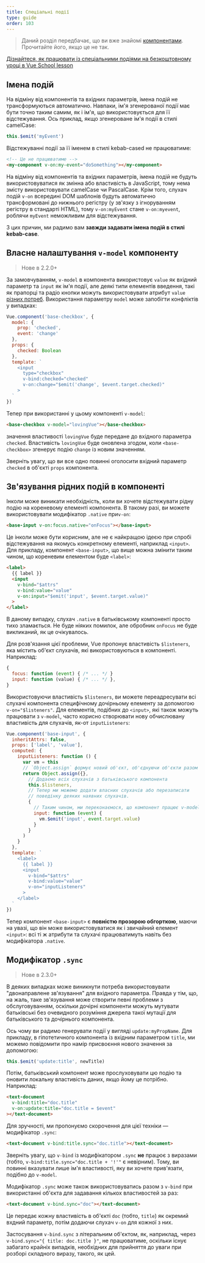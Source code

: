 ```yaml
---
title: Спеціальні події
type: guide
order: 103
---
```


> Даний розділ передбачає, що ви вже знайомі [компонентами](components.html). Прочитайте його, якщо це не так.

<div class="vueschool"><a href="https://vueschool.io/lessons/communication-between-components?friend=vuejs" target="_blank" rel="sponsored noopener" title="Дізнайтеся, як працювати із спеціальними подіями в Vue School">Дізнайтеся, як працювати із спеціальними подіями на безкоштовному уроці в Vue School lesson</a></div>

## Імена подій

На відміну від компонентів та вхідних параметрів, імена подій не трансформуються автоматично. Навпаки, ім'я згенерованої події має бути точно таким самим, як і ім'я, що використовується для її відстежування. Ось приклад, якщо згенероване ім'я події в стилі camelCase:

```js
this.$emit('myEvent')
```

Відстежуванні події за її іменем в стилі kebab-cased не працюватиме:

```html
<!-- Це не працюватиме -->
<my-component v-on:my-event="doSomething"></my-component>
```

На відміну від компонентів та вхідних параметрів, імена подій не будуть використовуватися як змінна або властивість в JavaScript, тому нема змісту використовувати camelCase чи PascalCase. Крім того, слухач подій `v-on` всередині DOM шаблонів будуть автоматично трансформовані до нижнього регістру (у зв'язку з ігноруванням регістру в стандарті HTML), тому `v-on:myEvent` стане `v-on:myevent`, роблячи `myEvent` неможливим для відстежування.

З цих причин, ми радимо вам **завжди задавати імена подій в стилі kebab-case**.

## Власне налаштування `v-model` компоненту

> Нове в 2.2.0+

За замовчуванням, `v-model` в компонента використовує `value` як вхідний параметр та `input` як ім'я події, але деякі типи елементів введення, такі як прапорці та радіо кнопки можуть використовувати атрибут `value` [різних потреб](https://developer.mozilla.org/en-US/docs/Web/HTML/Element/input/checkbox#Value). Використання параметру `model` може запобігти конфліктів у випадках:

```js
Vue.component('base-checkbox', {
  model: {
    prop: 'checked',
    event: 'change'
  },
  props: {
    checked: Boolean
  },
  template: `
    <input
      type="checkbox"
      v-bind:checked="checked"
      v-on:change="$emit('change', $event.target.checked)"
    >
  `
})
```

Тепер при використанні у цьому компоненті `v-model`:

```html
<base-checkbox v-model="lovingVue"></base-checkbox>
```

значення властивості `lovingVue` буде передане до вхідного параметра `checked`. Властивість `lovingVue` буде оновлена згодом, коли `<base-checkbox>` згенерує подію `change` із новим значенням.

<p class="tip">Зверніть увагу, що ви все одно повинні оголосити вхідний параметр <code>checked</code> в об'єкті <code>props</code> компонента.</p>

## Зв'язування рідних подій в компоненті

Інколи може виникати необхідність, коли ви хочете відстежувати рідну подію на кореневому елементі компонента. В такому разі, ви можете використовувати модифікатор `.native` при`v-on`:

```html
<base-input v-on:focus.native="onFocus"></base-input>
```

Це інколи може бути корисним, але не є найкращою ідеєю при спробі відстежування на якомусь конкретному елементі, наприклад `<input>`. Для прикладу, компонент `<base-input>`, що вище можна змінити таким чином, що кореневим елементом буде `<label>`:

```html
<label>
  {{ label }}
  <input
    v-bind="$attrs"
    v-bind:value="value"
    v-on:input="$emit('input', $event.target.value)"
  >
</label>
```

В даному випадку, слухач `.native` в батьківському компоненті просто тихо зламається. Не буде ніяких помилок, але обробник `onFocus` не буде викликаний, як це очікувалось.

Для розв'язання цієї проблеми, Vue пропонує властивість `$listeners`, яка містить об'єкт слухачів, які використовуються в компоненті. Наприклад:

```js
{
  focus: function (event) { /* ... */ }
  input: function (value) { /* ... */ },
}
```

Використовуючи властивість `$listeners`, ви можете переадресувати всі слухачі компонента специфічному дочірньому елементу за допомогою `v-on="$listeners"`. Для елементів, подібних до `<input>`, які також можуть працювати з `v-model`, часто корисно створювати нову обчислювану властивість для слухачів, як-от `inputListeners`:

```js
Vue.component('base-input', {
  inheritAttrs: false,
  props: ['label', 'value'],
  computed: {
    inputListeners: function () {
      var vm = this
      // `Object.assign` формує новий об'єкт, об'єднуючи об'єкти разом
      return Object.assign({},
        // Додаємо всіх слухачів з батьківського компонента
        this.$listeners,
        // Тепер ми можемо додати власних слухачів або перезаписати
        // поведінку деяких наявних слухачів.
        {
          // Таким чином, ми переконаємося, що компонент працює v-model
          input: function (event) {
            vm.$emit('input', event.target.value)
          }
        }
      )
    }
  },
  template: `
    <label>
      {{ label }}
      <input
        v-bind="$attrs"
        v-bind:value="value"
        v-on="inputListeners"
      >
    </label>
  `
})
```

Тепер компонент `<base-input>` є **повністю прозорою обгорткою**, маючи на увазі, що він може використовуватися як і звичайний елемент `<input>`: всі ті ж атрибути та слухачі працюватимуть навіть без модифікатора `.native`.

## Модифікатор `.sync`

> Нове в 2.3.0+

В деяких випадках може виникнути потреба використовувати "двонаправлене зв'язування" для вхідного параметра. Правда у тім, що, на жаль, таке зв'язування може створити певні проблеми з обслуговуванням, оскільки дочірні компоненти можуть мутувати батьківські без очевидного розуміння джерела такої мутації для батьківського та дочірнього компонента.

Ось чому ви радимо генерувати події у вигляді `update:myPropName`. Для прикладу, в гіпотетичного компонента із вхідним параметром `title`, ми можемо повідомити про намір присвоєння нового значення за допомогою:

```js
this.$emit('update:title', newTitle)
```

Потім, батьківський компонент може прослуховувати цю подію та оновити локальну властивість даних, якщо йому це потрібно. Наприклад:

```html
<text-document
  v-bind:title="doc.title"
  v-on:update:title="doc.title = $event"
></text-document>
```

Для зручності, ми пропонуємо скорочення для цієї техніки — модифікатор `.sync`:

```html
<text-document v-bind:title.sync="doc.title"></text-document>
```

<p class="tip">Зверніть увагу, що <code>v-bind</code> із модифікатором <code>.sync</code> <strong>не</strong> працює з виразами (тобто, <code>v-bind:title.sync="doc.title + '!'"</code> є невірним). Тому, ви повинні вказувати лише ім'я властивості, яку ви хочете прив'язати, подібно до <code>v-model</code>.</p>

Модифікатор `.sync` може також використовуватись разом з `v-bind` при використанні об'єкта для задавання кількох властивостей за раз:

```html
<text-document v-bind.sync="doc"></text-document>
```

Це передає кожну властивість в об'єкті `doc` (тобто, `title`) як окремий вхдний параметр, потім додаючи слухач `v-on`  для кожної з них.

<p class="tip">Застосування <code>v-bind.sync</code> з літеральним об'єктом, як, наприклад, через <code>v-bind.sync="{ title: doc.title }"</code>, не працюватиме, оскільки існує забагато крайніх випадків, необхідних для прийняття до уваги при розборі складного виразу, такого, як цей.</p>
